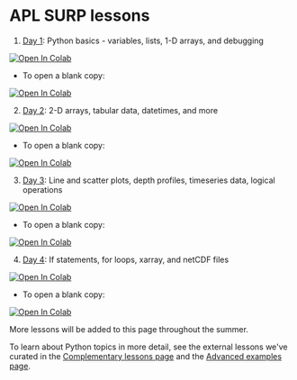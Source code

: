 # APL SURP lessons

1. [Day 1](APL_SURP_Python_course_Notebook_1.ipynb): Python basics - variables, lists, 1-D arrays, and debugging <a target="_blank" href="https://colab.research.google.com/github/UW-APL-SURP/aplsurp-python/blob/main/site/lessons/APL_SURP_Python_course_Notebook_1.ipynb">
  <img src="https://colab.research.google.com/assets/colab-badge.svg" alt="Open In Colab"/>
</a>

   * To open a blank copy: <a target="_blank" href="https://colab.research.google.com/github/UW-APL-SURP/aplsurp-python/blob/main/site/lessons/APL_SURP_Python_course_Notebook_1_blank_copy.ipynb">
  <img src="https://colab.research.google.com/assets/colab-badge.svg" alt="Open In Colab"/>
</a>

2. [Day 2](APL_SURP_Python_course_Notebook_2.ipynb): 2-D arrays, tabular data, datetimes, and more <a target="_blank" href="https://colab.research.google.com/github/UW-APL-SURP/aplsurp-python/blob/main/site/lessons/APL_SURP_Python_course_Notebook_2.ipynb">
  <img src="https://colab.research.google.com/assets/colab-badge.svg" alt="Open In Colab"/>
</a>

   * To open a blank copy: <a target="_blank" href="https://colab.research.google.com/github/UW-APL-SURP/aplsurp-python/blob/main/site/lessons/APL_SURP_Python_course_Notebook_2_blank_copy.ipynb">
  <img src="https://colab.research.google.com/assets/colab-badge.svg" alt="Open In Colab"/>
</a>

3. [Day 3](APL_SURP_Python_course_Notebook_3.ipynb): Line and scatter plots, depth profiles, timeseries data, logical operations <a target="_blank" href="https://colab.research.google.com/github/UW-APL-SURP/aplsurp-python/blob/main/site/lessons/APL_SURP_Python_course_Notebook_3.ipynb">
  <img src="https://colab.research.google.com/assets/colab-badge.svg" alt="Open In Colab"/>
</a>

   * To open a blank copy: <a target="_blank" href="https://colab.research.google.com/github/UW-APL-SURP/aplsurp-python/blob/main/site/lessons/APL_SURP_Python_course_Notebook_3_blank_copy.ipynb">
  <img src="https://colab.research.google.com/assets/colab-badge.svg" alt="Open In Colab"/>
</a>


4. [Day 4](APL_SURP_Python_course_Notebook_4.ipynb): If statements, for loops, xarray, and netCDF files <a target="_blank" href="https://colab.research.google.com/github/UW-APL-SURP/aplsurp-python/blob/main/site/lessons/APL_SURP_Python_course_Notebook_4.ipynb">
  <img src="https://colab.research.google.com/assets/colab-badge.svg" alt="Open In Colab"/>
</a>

   * To open a blank copy: <a target="_blank" href="https://colab.research.google.com/github/UW-APL-SURP/aplsurp-python/blob/main/site/lessons/APL_SURP_Python_course_Notebook_4_blank_copy.ipynb">
  <img src="https://colab.research.google.com/assets/colab-badge.svg" alt="Open In Colab"/>
</a>

More lessons will be added to this page throughout the summer.

To learn about Python topics in more detail, see the external lessons we've curated in the [Complementary lessons page](../complementary_lessons) and the [Advanced examples page](../advancedexamples).
